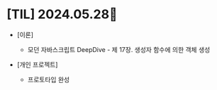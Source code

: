 # [TIL] 2024.05.28🐾

* [이론]
    * 모던 자바스크립트 DeepDive - 제 17장. 생성자 함수에 의한 객체 생성

* [개인 프로젝트]
    * 프로토타입 완성
